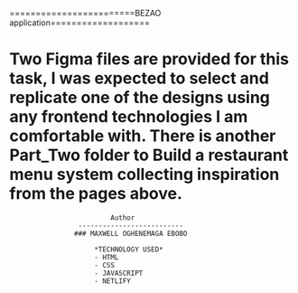 ========================BEZAO application===================

# Two Figma files are provided for this task, I was expected to select and replicate one of the designs using any frontend technologies I am comfortable with. There is another Part_Two folder to Build a restaurant menu system collecting inspiration from the pages above.


                             Author
                     --------------------------
                    ### MAXWELL OGHENEMAGA EBOBO

                         *TECHNOLOGY USED*
                         - HTML
                         - CSS
                         - JAVASCRIPT
                         - NETLIFY
                        
                        
                        
                        
